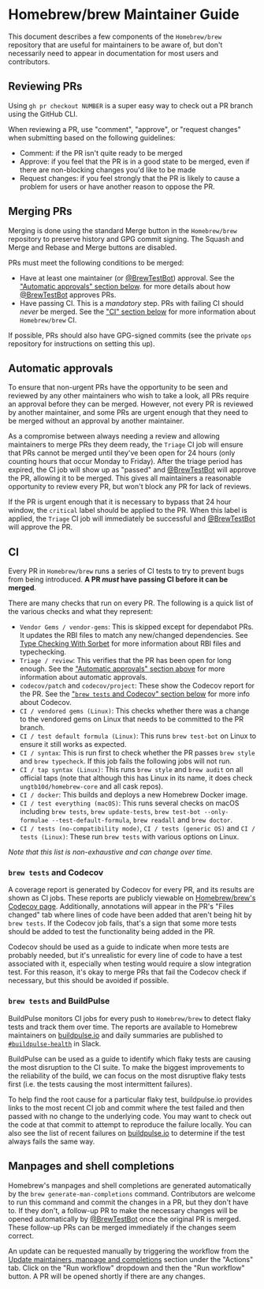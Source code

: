 # Homebrew/brew Maintainer Guide

This document describes a few components of the `Homebrew/brew` repository that are useful for maintainers to
be aware of, but don't necessarily need to appear in documentation for most users and contributors.

## Reviewing PRs

Using `gh pr checkout NUMBER` is a super easy way to check out a PR branch using the GitHub CLI.

When reviewing a PR, use "comment", "approve", or "request changes" when submitting based on the following guidelines:

- Comment: if the PR isn't quite ready to be merged
- Approve: if you feel that the PR is in a good state to be merged, even if there are
  non-blocking changes you'd like to be made
- Request changes: if you feel strongly that the PR is likely to cause a problem for users or
  have another reason to oppose the PR.

## Merging PRs

Merging is done using the standard Merge button in the `Homebrew/brew` repository to preserve
history and GPG commit signing. The Squash and Merge and Rebase and Merge buttons are disabled.

PRs must meet the following conditions to be merged:

- Have at least one maintainer (or [@BrewTestBot](https://github.com/BrewTestBot)) approval.
  See the ["Automatic approvals" section below](#automatic-approvals).
  for more details about how [@BrewTestBot](https://github.com/BrewTestBot) approves PRs.
- Have passing CI. This is a _mandatory_ step. PRs with failing CI should _never_ be merged.
  See the ["CI" section below](#ci) for more information about `Homebrew/brew` CI.

If possible, PRs should also have GPG-signed commits (see the private `ops` repository for
instructions on setting this up).

## Automatic approvals

To ensure that non-urgent PRs have the opportunity to be seen and reviewed by any other maintainers who wish
to take a look, all PRs require an approval before they can be merged. However, not every PR is
reviewed by another maintainer, and some PRs are urgent enough that they need to be merged without
an approval by another maintainer.

As a compromise between always needing a review and allowing maintainers to merge PRs they deem ready,
the `Triage` CI job will ensure that PRs cannot be merged until they've been open for 24 hours
(only counting hours that occur Monday to Friday). After the triage period has expired, the
CI job will show up as "passed" and [@BrewTestBot](https://github.com/BrewTestBot) will approve the PR,
allowing it to be merged. This gives all maintainers a reasonable opportunity to review every PR,
but won't block any PR for lack of reviews.

If the PR is urgent enough that it is necessary to bypass that 24 hour window, the `critical` label
should be applied to the PR. When this label is applied, the `Triage` CI job will immediately be
successful and [@BrewTestBot](https://github.com/BrewTestBot) will approve the PR.

## CI

Every PR in `Homebrew/brew` runs a series of CI tests to try to prevent bugs from being introduced.
**A PR _must_ have passing CI before it can be merged**.

There are many checks that run on every PR. The following is a quick list of the various checks and what they represent:

- `Vendor Gems / vendor-gems`: This is skipped except for dependabot PRs. It updates the RBI files to match
  any new/changed dependencies. See [Type Checking With Sorbet](Typechecking.md) for more information about RBI files
  and typechecking.
- `Triage / review`: This verifies that the PR has been open for long enough.
  See the ["Automatic approvals" section above](#automatic-approvals) for more information about automatic approvals.
- `codecov/patch` and `codecov/project`: These show the Codecov report for the PR.
  See the ["`brew tests` and Codecov" section below](#brew-tests-and-codecov) for more info about Codecov.
- `CI / vendored gems (Linux)`: This checks whether there was a change to the vendored gems on Linux that needs to be
  committed to the PR branch.
- `CI / test default formula (Linux)`: This runs `brew test-bot` on Linux to ensure it still works as expected.
- `CI / syntax`: This is run first to check whether the PR passes `brew style` and `brew typecheck`. If this job fails the
  following jobs will not run.
- `CI / tap syntax (Linux)`: This runs `brew style` and `brew audit` on all official taps
  (note that although this has Linux in its name, it does check `ungtb10d/homebrew-core` and all cask repos).
- `CI / docker`: This builds and deploys a new Homebrew Docker image.
- `CI / test everything (macOS)`: This runs several checks on macOS including `brew tests`, `brew update-tests`,
  `brew test-bot --only-formulae --test-default-formula`, `brew readall` and `brew doctor`.
- `CI / tests (no-compatibility mode)`, `CI / tests (generic OS)` and `CI / tests (Linux)`: These run
  `brew tests` with various options on Linux.

_Note that this list is non-exhaustive and can change over time._

### `brew tests` and Codecov

A coverage report is generated by Codecov for every PR, and its results are shown as CI jobs.
These reports are publicly viewable on [Homebrew/brew's Codecov page](https://app.codecov.io/gh/Homebrew/brew).
Additionally, annotations will appear in the PR's "Files changed" tab where lines of code have been
added that aren't being hit by `brew tests`. If the Codecov job fails, that's a sign that some
more tests should be added to test the functionality being added in the PR.

Codecov should be used as a guide to indicate when more tests are probably needed, but it's unrealistic for
every line of code to have a test associated with it, especially when testing would require a slow
integration test. For this reason, it's okay to merge PRs that fail the Codecov check if necessary,
but this should be avoided if possible.

### `brew tests` and BuildPulse

BuildPulse monitors CI jobs for every push to `Homebrew/brew` to detect flaky tests and track them over time. The
reports are available to Homebrew maintainers on [buildpulse.io](https://buildpulse.io/installations) and daily
summaries are published to [`#buildpulse-health`](https://machomebrew.slack.com/archives/C0268BSJBJ8) in Slack.

BuildPulse can be used as a guide to identify which flaky tests are causing the most disruption to the CI suite. To make
the biggest improvements to the reliability of the build, we can focus on the most disruptive flaky tests first (i.e.
the tests causing the most intermittent failures).

To help find the root cause for a particular flaky test, buildpulse.io provides links to the most recent CI job and
commit where the test failed and then passed with no change to the underlying code. You may want to check out the code
at that commit to attempt to reproduce the failure locally. You can also see the list of recent failures on
[buildpulse.io](https://buildpulse.io) to determine if the test always fails the same way.

## Manpages and shell completions

Homebrew's manpages and shell completions are generated automatically by the `brew generate-man-completions` command.
Contributors are welcome to run this command and commit the changes in a PR, but they don't have to. If they don't,
a follow-up PR to make the necessary changes will be opened automatically by [@BrewTestBot](https://github.com/BrewTestBot)
once the original PR is merged. These follow-up PRs can be merged immediately if the changes seem correct.

An update can be requested manually by triggering the workflow from the
[Update maintainers, manpage and completions](https://github.com/Homebrew/brew/actions/workflows/update-man-completions.yml)
section under the "Actions" tab. Click on the "Run workflow" dropdown and then the "Run workflow" button.
A PR will be opened shortly if there are any changes.
